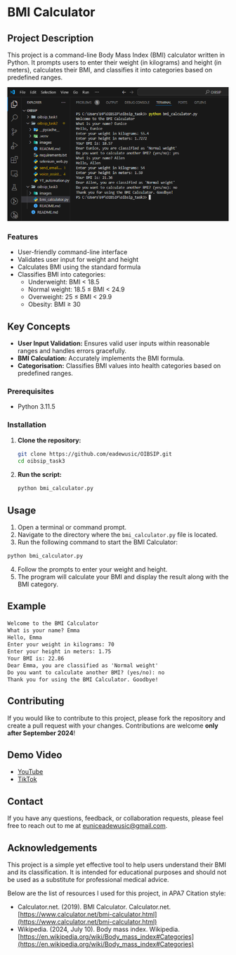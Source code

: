 # BMI Calculator

## Project Description

This project is a command-line Body Mass Index (BMI) calculator written in Python. It prompts users to enter their weight (in kilograms) and height (in meters), calculates their BMI, and classifies it into categories based on predefined ranges.

![BMI Calculator Terminal](./images/image.png)

### Features

- User-friendly command-line interface
- Validates user input for weight and height
- Calculates BMI using the standard formula
- Classifies BMI into categories:
  - Underweight: BMI < 18.5
  - Normal weight: 18.5 ≤ BMI < 24.9
  - Overweight: 25 ≤ BMI < 29.9
  - Obesity: BMI ≥ 30

## Key Concepts

- **User Input Validation:** Ensures valid user inputs within reasonable ranges and handles errors gracefully.
- **BMI Calculation:** Accurately implements the BMI formula.
- **Categorisation:** Classifies BMI values into health categories based on predefined ranges.

### Prerequisites

- Python 3.11.5

### Installation

1. **Clone the repository:**

   ```bash
   git clone https://github.com/eadewusic/OIBSIP.git
   cd oibsip_task3
   ```

2. **Run the script:**
   ```bash
   python bmi_calculator.py
   ```

## Usage

1. Open a terminal or command prompt.
2. Navigate to the directory where the `bmi_calculator.py` file is located.
3. Run the following command to start the BMI Calculator:

```bash
python bmi_calculator.py
```

4. Follow the prompts to enter your weight and height.
5. The program will calculate your BMI and display the result along with the BMI category.

## Example

```plaintext
Welcome to the BMI Calculator
What is your name? Emma
Hello, Emma
Enter your weight in kilograms: 70
Enter your height in meters: 1.75
Your BMI is: 22.86
Dear Emma, you are classified as 'Normal weight'
Do you want to calculate another BMI? (yes/no): no
Thank you for using the BMI Calculator. Goodbye!
```

## Contributing

If you would like to contribute to this project, please fork the repository and create a pull request with your changes. Contributions are welcome **only after September 2024**!

## Demo Video

- [YouTube](https://youtu.be/WGevpQAsOmk)
- [TikTok](https://vm.tiktok.com/ZMrmcw6MS/)

## Contact

If you have any questions, feedback, or collaboration requests, please feel free to reach out to me at [euniceadewusic@gmail.com](mailto:euniceadewusic@gmail.com).

## Acknowledgements

This project is a simple yet effective tool to help users understand their BMI and its classification. It is intended for educational purposes and should not be used as a substitute for professional medical advice.

Below are the list of resources I used for this project, in APA7 Citation style:

- Calculator.net. (2019). BMI Calculator. Calculator.net. [https://www.calculator.net/bmi-calculator.html](https://www.calculator.net/bmi-calculator.html)
- Wikipedia. (2024, July 10). Body mass index. Wikipedia. [https://en.wikipedia.org/wiki/Body_mass_index#Categories](https://en.wikipedia.org/wiki/Body_mass_index#Categories)

